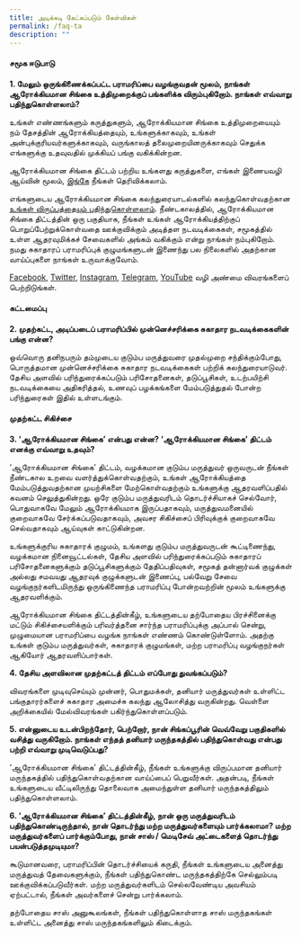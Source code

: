 ```yaml
---
title: அடிக்கடி கேட்கப்படும் கேள்விகள்
permalink: /faq-ta
description: ""
---
```

#### சமூக ஈடுபாடு

**1.	மேலும் ஒருங்கிணைக்கப்பட்ட பராமரிப்பை வழங்குவதன் மூலம், நாங்கள் ஆரோக்கியமான சிங்கை உத்திமுறைக்குப் பங்களிக்க விரும்புகிறோம். நாங்கள் எவ்வாறு பதிந்துகொள்ளலாம்?**

உங்கள் எண்ணங்களும் கருத்துகளும், ஆரோக்கியமான சிங்கை உத்திமுறையையும் நம் தேசத்தின் ஆரோக்கியத்தையும், உங்களுக்காகவும், உங்கள் அன்புக்குரியவர்களுக்காகவும், வருங்காலத் தலைமுறையினருக்காகவும் செதுக்க எங்களுக்கு உதவுவதில் முக்கியப் பங்கு வகிக்கின்றன.

ஆரோக்கியமான சிங்கை திட்டம் பற்றிய உங்களது கருத்துகளை, எங்கள் இணையவழி ஆய்வின் மூலம், [இங்கே](https://form.gov.sg/#!/6254f4af045bce0012fc5a8b) நீங்கள் தெரிவிக்கலாம்.

எங்களுடைய ஆரோக்கியமான சிங்கை கலந்துரையாடல்களில் கலந்துகொள்வதற்கான [உங்கள் விருப்பத்தையும் பதிந்துகொள்ளலாம்](https://form.gov.sg/#!/6261f202b91a650012d3e3b5). நீண்டகாலத்தில், ஆரோக்கியமான சிங்கை திட்டத்தின் ஒரு பகுதியாக, நீங்கள் உங்கள் ஆரோக்கியத்திற்குப் பொறுப்பேற்றுக்கொள்வதை ஊக்குவிக்கும் அடித்தள நடவடிக்கைகள், சமூகத்தில் உள்ள ஆதரவுமிக்கச் சேவைகளில் அங்கம் வகிக்கும் என்று நாங்கள் நம்புகிறோம். நமது சுகாதாரப் பராமரிப்புக் குழுமங்களுடன் இணைந்து பல நிலைகளில் அதற்கான வாய்ப்புகளை நாங்கள் உருவாக்குவோம்.

[Facebook](https://www.facebook.com/sghealthministry), [Twitter](https://twitter.com/sporeMOH), [Instagram](https://www.instagram.com/moh_singapore/), [Telegram](https://t.me/MOHsingapore), [YouTube](https://www.youtube.com/user/MOHSingapore) வழி அண்மை விவரங்களைப் பெற்றிடுங்கள்.

#### கட்டமைப்பு

**2.	முதற்கட்ட, அடிப்படைப் பராமரிப்பில் முன்னெச்சரிக்கை சுகாதார நடவடிக்கைகளின் பங்கு என்ன?**

ஒவ்வொரு தனிநபரும் தம்முடைய குடும்ப மருத்துவரை முதல்முறை சந்திக்கும்போது, பொருத்தமான முன்னெச்சரிக்கை சுகாதார நடவடிக்கைகள் பற்றிக் கலந்துரையாடுவர். தேசிய அளவில் பரிந்துரைக்கப்படும் பரிசோதனைகள், தடுப்பூசிகள், உடற்பயிற்சி நடவடிக்கையை அதிகரித்தல், உணவுப் பழக்கங்களை மேம்படுத்துதல் போன்ற பரிந்துரைகள் இதில் உள்ளடங்கும்.

#### முதற்கட்ட சிகிச்சை

**3.	‘ஆரோக்கியமான சிங்கை’ என்பது என்ன? ‘ஆரோக்கியமான சிங்கை’ திட்டம் எனக்கு எவ்வாறு உதவும்?**

‘ஆரோக்கியமான சிங்கை’ திட்டம், வழக்கமான குடும்ப மருத்துவர் ஒருவருடன் நீங்கள் நீண்டகால உறவை வளர்த்துக்கொள்வதற்கும், உங்கள் ஆரோக்கியத்தை மேம்படுத்துவதற்கான முயற்சிகளை மேற்கொள்வதற்கும் உங்களுக்கு ஆதரவளிப்பதில் கவனம் செலுத்துகின்றது. ஒரே குடும்ப மருத்துவரிடம் தொடர்ச்சியாகச் செல்வோர், பொதுவாகவே மேலும் ஆரோக்கியமாக இருப்பதாகவும், மருத்துவமனையில் குறைவாகவே சேர்க்கப்படுவதாகவும், அவசர சிகிச்சைப் பிரிவுக்குக் குறைவாகவே செல்வதாகவும் ஆய்வுகள் காட்டுகின்றன.

உங்களுக்குரிய சுகாதாரக் குழுமம், உங்களது குடும்ப மருத்துவருடன் கூட்டிணைந்து, வழக்கமான நினைவூட்டல்கள், தேசிய அளவில் பரிந்துரைக்கப்படும் சுகாதாரப் பரிசோதனைகளுக்கும் தடுப்பூசிகளுக்கும் தேதிப்பதிவுகள், சமூகத் தன்னார்வக் குழுக்கள் அல்லது சமவயது ஆதரவுக் குழுக்களுடன் இணைப்பு, பல்வேறு சேவை வழங்குநர்களிடமிருந்து ஒருங்கிணைந்த பராமரிப்பு போன்றவற்றின் மூலம் உங்களுக்கு ஆதரவளிக்கும். 

ஆரோக்கியமான சிங்கை திட்டத்தின்கீழ், உங்களுடைய தற்போதைய பிரச்சினைக்கு மட்டும் சிகிச்சையளிக்கும் பரிவர்த்தனை சார்ந்த பராமரிப்புக்கு அப்பால் சென்று, முழுமையான பராமரிப்பை வழங்க நாங்கள் எண்ணம் கொண்டுள்ளோம். அதற்கு உங்கள் குடும்ப மருத்துவர்கள், சுகாதாரக் குழுமங்கள், மற்ற பராமரிப்பு வழங்குநர்கள் ஆகியோர் ஆதரவளிப்பார்கள்.

**4.	தேசிய அளவிலான முதற்கட்டத் திட்டம் எப்போது துவங்கப்படும்?**

விவரங்களை முடிவுசெய்யும் முன்னர், பொதுமக்கள், தனியார் மருத்துவர்கள் உள்ளிட்ட பங்குதாரர்களைச் சுகாதார அமைச்சு கலந்து ஆலோசித்து வருகின்றது. வெள்ளை அறிக்கையில் மேல்விவரங்கள் பகிர்ந்துகொள்ளப்படும்.

**5.	என்னுடைய உடன்பிறந்தோர், பெற்றோர், நான் சிங்கப்பூரின் வெவ்வேறு பகுதிகளில் வசித்து வருகிறோம். நாங்கள் எந்தத் தனியார் மருந்தகத்தில் பதிந்துகொள்வது என்பது பற்றி எவ்வாறு முடிவெடுப்பது?**

‘ஆரோக்கியமான சிங்கை’ திட்டத்தின்கீழ், நீங்கள் உங்களுக்கு விருப்பமான தனியார் மருந்தகத்தில் பதிந்துகொள்வதற்கான வாய்ப்பைப் பெறுவீர்கள். அதன்படி, நீங்கள் உங்களுடைய வீட்டிலிருந்து தொலைவாக அமைந்துள்ள தனியார் மருந்தகத்திலும் பதிந்துகொள்ளலாம்.

**6.	‘ஆரோக்கியமான சிங்கை’ திட்டத்தின்கீழ், நான் ஒரு மருத்துவரிடம் பதிந்துகொண்டிருந்தால், நான் தொடர்ந்து மற்ற மருத்துவர்களையும் பார்க்கலாமா? மற்ற மருத்துவர்களைப் பார்க்கும்போது, நான் சாஸ் / மெடிசேவ் அட்டைகளைத் தொடர்ந்து பயன்படுத்தமுடியுமா?**

கூடுமானவரை, பராமரிப்பின் தொடர்ச்சியைக் கருதி, நீங்கள் உங்களுடைய அனைத்து மருத்துவத் தேவைகளுக்கும், நீங்கள் பதிந்துகொண்ட மருந்தகத்திற்கே செல்லும்படி ஊக்குவிக்கப்படுவீர்கள். மற்ற மருத்துவர்களிடம் செல்லவேண்டிய அவசியம் ஏற்பட்டால், நீங்கள் அவர்களைச் சென்று பார்க்கலாம்.

தற்போதைய சாஸ் அனுகூலங்கள், நீங்கள் பதிந்துகொள்ளாத சாஸ் மருந்தகங்கள் உள்ளிட்ட அனைத்து சாஸ் மருந்தகங்களிலும் கிடைக்கும்.